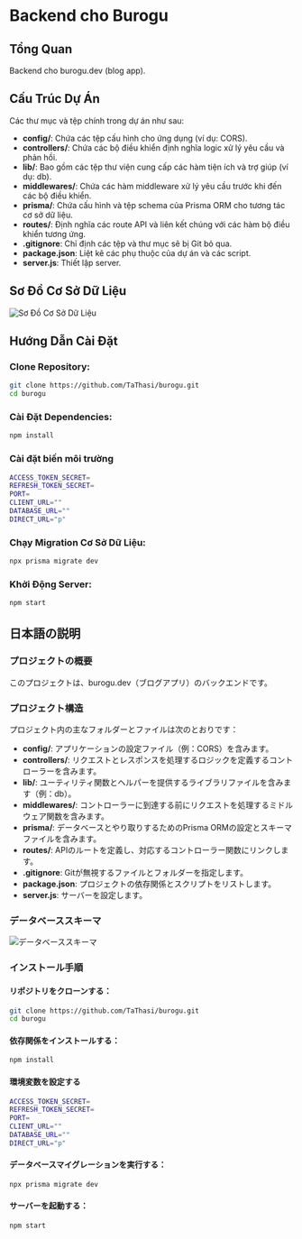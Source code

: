 
# Backend cho Burogu

## Tổng Quan
Backend cho burogu.dev (blog app).

## Cấu Trúc Dự Án
Các thư mục và tệp chính trong dự án như sau:

- **config/**: Chứa các tệp cấu hình cho ứng dụng (ví dụ: CORS).
- **controllers/**: Chứa các bộ điều khiển định nghĩa logic xử lý yêu cầu và phản hồi.
- **lib/**: Bao gồm các tệp thư viện cung cấp các hàm tiện ích và trợ giúp (ví dụ: db).
- **middlewares/**: Chứa các hàm middleware xử lý yêu cầu trước khi đến các bộ điều khiển.
- **prisma/**: Chứa cấu hình và tệp schema của Prisma ORM cho tương tác cơ sở dữ liệu.
- **routes/**: Định nghĩa các route API và liên kết chúng với các hàm bộ điều khiển tương ứng.
- **.gitignore**: Chỉ định các tệp và thư mục sẽ bị Git bỏ qua.
- **package.json**: Liệt kê các phụ thuộc của dự án và các script.
- **server.js**: Thiết lập server.

## Sơ Đồ Cơ Sở Dữ Liệu
![Sơ Đồ Cơ Sở Dữ Liệu](https://github.com/TaThasi/burogu/assets/120630656/9c4766db-d5fc-4d6a-b0f2-188410351c4a)

## Hướng Dẫn Cài Đặt

### Clone Repository:
```sh
git clone https://github.com/TaThasi/burogu.git
cd burogu
```
### Cài Đặt Dependencies:
```sh
npm install
```
### Cài đặt biến môi trường
```sh
ACCESS_TOKEN_SECRET=
REFRESH_TOKEN_SECRET=
PORT=
CLIENT_URL=""
DATABASE_URL=""
DIRECT_URL="p"
```
### Chạy Migration Cơ Sở Dữ Liệu:
```sh
npx prisma migrate dev
```
### Khởi Động Server:
```sh
npm start
```

## 日本語の説明

### プロジェクトの概要
このプロジェクトは、burogu.dev（ブログアプリ）のバックエンドです。

### プロジェクト構造
プロジェクト内の主なフォルダーとファイルは次のとおりです：

- **config/**: アプリケーションの設定ファイル（例：CORS）を含みます。
- **controllers/**: リクエストとレスポンスを処理するロジックを定義するコントローラーを含みます。
- **lib/**: ユーティリティ関数とヘルパーを提供するライブラリファイルを含みます（例：db）。
- **middlewares/**: コントローラーに到達する前にリクエストを処理するミドルウェア関数を含みます。
- **prisma/**: データベースとやり取りするためのPrisma ORMの設定とスキーマファイルを含みます。
- **routes/**: APIのルートを定義し、対応するコントローラー関数にリンクします。
- **.gitignore**: Gitが無視するファイルとフォルダーを指定します。
- **package.json**: プロジェクトの依存関係とスクリプトをリストします。
- **server.js**: サーバーを設定します。

### データベーススキーマ
![データベーススキーマ](https://github.com/TaThasi/burogu/assets/120630656/9c4766db-d5fc-4d6a-b0f2-188410351c4a)

### インストール手順

#### リポジトリをクローンする：
```sh
git clone https://github.com/TaThasi/burogu.git
cd burogu
```
#### 依存関係をインストールする：
```sh
npm install
```
#### 環境変数を設定する
```sh
ACCESS_TOKEN_SECRET=
REFRESH_TOKEN_SECRET=
PORT=
CLIENT_URL=""
DATABASE_URL=""
DIRECT_URL="p"
```
#### データベースマイグレーションを実行する：
```sh
npx prisma migrate dev
```
#### サーバーを起動する：
```sh
npm start
```
